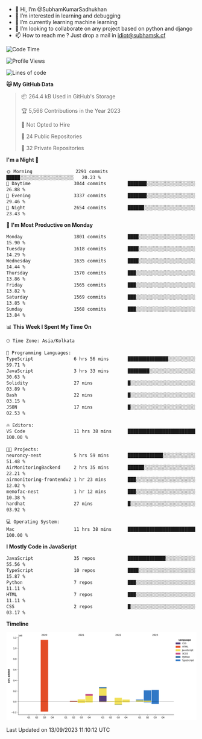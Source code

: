 - 👋 Hi, I’m @SubhamKumarSadhukhan
- 👀 I’m interested in learning and debugging
- 🌱 I’m currently learning machine learning
- 💞️ I’m looking to collaborate on any project based on python and django
- 📫 How to reach me ?
      Just drop a mail in idiot@subhamsk.cf

<!---
SubhamKumarSadhukhan/SubhamKumarSadhukhan is a ✨ special ✨ repository because its `README.md` (this file) appears on your GitHub profile.
You can click the Preview link to take a look at your changes.
--->


<!--START_SECTION:waka-->
![Code Time](http://img.shields.io/badge/Code%20Time-1%2C556%20hrs%2038%20mins-blue)

![Profile Views](http://img.shields.io/badge/Profile%20Views-7-blue)

![Lines of code](https://img.shields.io/badge/From%20Hello%20World%20I%27ve%20Written-2.2%20million%20lines%20of%20code-blue)

**🐱 My GitHub Data** 

> 📦 264.4 kB Used in GitHub's Storage 
 > 
> 🏆 5,566 Contributions in the Year 2023
 > 
> 🚫 Not Opted to Hire
 > 
> 📜 24 Public Repositories 
 > 
> 🔑 32 Private Repositories 
 > 
**I'm a Night 🦉** 

```text
🌞 Morning                2291 commits        █████░░░░░░░░░░░░░░░░░░░░   20.23 % 
🌆 Daytime                3044 commits        ███████░░░░░░░░░░░░░░░░░░   26.88 % 
🌃 Evening                3337 commits        ███████░░░░░░░░░░░░░░░░░░   29.46 % 
🌙 Night                  2654 commits        ██████░░░░░░░░░░░░░░░░░░░   23.43 % 
```
📅 **I'm Most Productive on Monday** 

```text
Monday                   1801 commits        ████░░░░░░░░░░░░░░░░░░░░░   15.90 % 
Tuesday                  1618 commits        ████░░░░░░░░░░░░░░░░░░░░░   14.29 % 
Wednesday                1635 commits        ████░░░░░░░░░░░░░░░░░░░░░   14.44 % 
Thursday                 1570 commits        ███░░░░░░░░░░░░░░░░░░░░░░   13.86 % 
Friday                   1565 commits        ███░░░░░░░░░░░░░░░░░░░░░░   13.82 % 
Saturday                 1569 commits        ███░░░░░░░░░░░░░░░░░░░░░░   13.85 % 
Sunday                   1568 commits        ███░░░░░░░░░░░░░░░░░░░░░░   13.84 % 
```


📊 **This Week I Spent My Time On** 

```text
🕑︎ Time Zone: Asia/Kolkata

💬 Programming Languages: 
TypeScript               6 hrs 56 mins       ███████████████░░░░░░░░░░   59.71 % 
JavaScript               3 hrs 33 mins       ████████░░░░░░░░░░░░░░░░░   30.63 % 
Solidity                 27 mins             █░░░░░░░░░░░░░░░░░░░░░░░░   03.89 % 
Bash                     22 mins             █░░░░░░░░░░░░░░░░░░░░░░░░   03.15 % 
JSON                     17 mins             █░░░░░░░░░░░░░░░░░░░░░░░░   02.53 % 

🔥 Editors: 
VS Code                  11 hrs 38 mins      █████████████████████████   100.00 % 

🐱‍💻 Projects: 
neuroncy-nest            5 hrs 59 mins       █████████████░░░░░░░░░░░░   51.48 % 
AirMonitoringBackend     2 hrs 35 mins       ██████░░░░░░░░░░░░░░░░░░░   22.21 % 
airmonitoring-frontendv2 1 hr 23 mins        ███░░░░░░░░░░░░░░░░░░░░░░   12.02 % 
memofac-nest             1 hr 12 mins        ███░░░░░░░░░░░░░░░░░░░░░░   10.38 % 
hardhat                  27 mins             █░░░░░░░░░░░░░░░░░░░░░░░░   03.92 % 

💻 Operating System: 
Mac                      11 hrs 38 mins      █████████████████████████   100.00 % 
```

**I Mostly Code in JavaScript** 

```text
JavaScript               35 repos            ██████████████░░░░░░░░░░░   55.56 % 
TypeScript               10 repos            ████░░░░░░░░░░░░░░░░░░░░░   15.87 % 
Python                   7 repos             ███░░░░░░░░░░░░░░░░░░░░░░   11.11 % 
HTML                     7 repos             ███░░░░░░░░░░░░░░░░░░░░░░   11.11 % 
CSS                      2 repos             █░░░░░░░░░░░░░░░░░░░░░░░░   03.17 % 
```



**Timeline**

![Lines of Code chart](https://raw.githubusercontent.com/SubhamKumarSadhukhan/SubhamKumarSadhukhan/main/assets/bar_graph.png)


 Last Updated on 13/09/2023 11:10:12 UTC
<!--END_SECTION:waka-->
